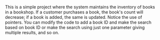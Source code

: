 This is a simple project where the system maintains the inventory of books in a bookshop. If a customer purchases a book, the book's count will decrease; if a book is added, the same is updated. Notice the use of pointers. You can modify the code to add a book ID and make the search based on book ID or make the search using just one parameter giving multiple results, and so on.
